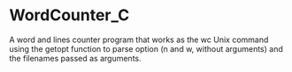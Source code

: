 # WordCounter_C
A word and lines counter program that works as the wc Unix command 
using the getopt function to parse option (n and w, without arguments)
and the filenames passed as arguments.
